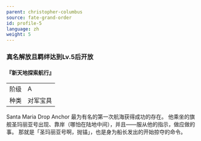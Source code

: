 ```yaml
---
parent: christopher-columbus
source: fate-grand-order
id: profile-5
language: zh
weight: 5
---
```


### 真名解放且羁绊达到Lv.5后开放

#### 『新天地探索航行』

<table>
  <tr><td>阶级</td><td>A</td></tr>
  <tr><td>种类</td><td>对军宝具</td></tr>
</table>

Santa Maria Drop Anchor
最为有名的第一次航海获得成功的存在。
他乘坐的旗舰圣玛丽亚号出现、靠岸（哪怕在陆地中间），并且——服从他的指示，做应做的事。
那就是「圣玛丽亚号啊，抛锚」，也是身为船长发出的开始掠夺的命令。
